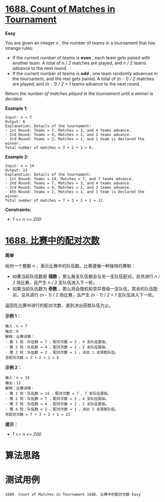 # [1688. Count of Matches in Tournament][enTitle]

**Easy**

You are given an integer  *n* , the number of teams in a tournament that has strange rules:

- If the current number of teams is **even** , each team gets paired with another team. A total of  *n / 2*  matches are played, and  *n / 2*  teams advance to the next round. 
- If the current number of teams is **odd** , one team randomly advances in the tournament, and the rest gets paired. A total of  *(n - 1) / 2*  matches are played, and  *(n - 1) / 2 + 1*  teams advance to the next round.

Return  *the number of matches played in the tournament until a winner is decided.* 



**Example 1:** 

```
Input: n = 7
Output: 6
Explanation: Details of the tournament: 
- 1st Round: Teams = 7, Matches = 3, and 4 teams advance.
- 2nd Round: Teams = 4, Matches = 2, and 2 teams advance.
- 3rd Round: Teams = 2, Matches = 1, and 1 team is declared the winner.
Total number of matches = 3 + 2 + 1 = 6.

```

**Example 2:** 

```
Input: n = 14
Output: 13
Explanation: Details of the tournament:
- 1st Round: Teams = 14, Matches = 7, and 7 teams advance.
- 2nd Round: Teams = 7, Matches = 3, and 4 teams advance.
- 3rd Round: Teams = 4, Matches = 2, and 2 teams advance.
- 4th Round: Teams = 2, Matches = 1, and 1 team is declared the winner.
Total number of matches = 7 + 3 + 2 + 1 = 13.

```



**Constraints:** 

-  *1 <= n <= 200* 


# [1688. 比赛中的配对次数][cnTitle]

**简单**

给你一个整数  *n*  ，表示比赛中的队伍数。比赛遵循一种独特的赛制：

- 如果当前队伍数是 **偶数**  ，那么每支队伍都会与另一支队伍配对。总共进行  *n / 2*  场比赛，且产生  *n / 2*  支队伍进入下一轮。 
- 如果当前队伍数为 **奇数**  ，那么将会随机轮空并晋级一支队伍，其余的队伍配对。总共进行  *(n - 1) / 2*  场比赛，且产生  *(n - 1) / 2 + 1*  支队伍进入下一轮。

返回在比赛中进行的配对次数，直到决出获胜队伍为止。



**示例 1：** 

```
输入：n = 7
输出：6
解释：比赛详情：
- 第 1 轮：队伍数 = 7 ，配对次数 = 3 ，4 支队伍晋级。
- 第 2 轮：队伍数 = 4 ，配对次数 = 2 ，2 支队伍晋级。
- 第 3 轮：队伍数 = 2 ，配对次数 = 1 ，决出 1 支获胜队伍。
总配对次数 = 3 + 2 + 1 = 6

```

**示例 2：** 

```
输入：n = 14
输出：13
解释：比赛详情：
- 第 1 轮：队伍数 = 14 ，配对次数 = 7 ，7 支队伍晋级。
- 第 2 轮：队伍数 = 7 ，配对次数 = 3 ，4 支队伍晋级。 
- 第 3 轮：队伍数 = 4 ，配对次数 = 2 ，2 支队伍晋级。
- 第 4 轮：队伍数 = 2 ，配对次数 = 1 ，决出 1 支获胜队伍。
总配对次数 = 7 + 3 + 2 + 1 = 13

```



**提示：** 

-  *1 <= n <= 200* 




# 算法思路

# 测试用例
```
1688. Count of Matches in Tournament 1688. 比赛中的配对次数 Easy
```

[enTitle]: https://leetcode.com/problems/count-of-matches-in-tournament/
[cnTitle]: https://leetcode-cn.com/problems/count-of-matches-in-tournament/
